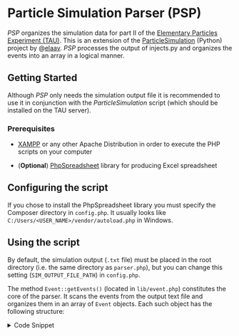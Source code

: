 # Particle Simulation Parser (PSP)

*PSP* organizes the simulation data for part II of the [Elementary Particles Experiment (TAU)](https://m.tau.ac.il/~lab3/PARTICLES/particles.html). This is an extension of the [ParticleSimulation](https://github.com/elaav/ParticleSimulation) (Python) project by @[elaav](https://github.com/elaav). *PSP* processes the output of injects.py and organizes the events into an array in a logical manner.

## Getting Started

Although *PSP* only needs the simulation output file it is recommended to use it in conjunction with the *ParticleSimulation* script (which should be installed on the TAU server).

### Prerequisites

* [XAMPP](https://www.apachefriends.org/index.html) or any other Apache Distribution in order to execute the PHP scripts on your computer

* (**Optional**) [PhpSpreadsheet](https://phpspreadsheet.readthedocs.io/en/latest/#installation) library for producing Excel spreadsheet

## Configuring the script

If you chose to install the PhpSpreadsheet library you must specify the Composer directory in `config.php`. It usually looks like `C:/Users/<USER_NAME>/vendor/autoload.php` in Windows.

## Using the script

By default, the simulation output (`.txt` file) must be placed in the root directory (i.e. the same directory as `parser.php`), but you can change this setting (`SIM_OUTPUT_FILE_PATH`) in `config.php`. 

The method `Event::getEvents()` (located in `lib/event.php`) constitutes the core of the parser. It scans the events from the output text file and organizes them in an array of `Event` objects. Each such object has the following structure:

<details> 
<summary>Code Snippet</summary>
```
Event Object
(
    [injection_momentum] => 8.0 // Value of the initial momentum (in this example 8.0)
    [spectrometer_data] => Array // Stores the spectrometer data (empty if there's no data)
        (
            [track_data] => Array
                (
                    [1] => Array // The index corresponds to the track number (here it means Track No. 1)
                        (
                            [curvature] => Array
                                (
                                    [value] => -0.130972825E-02
                                    [error] => 0.10885E-09
                                )

                            [tandip] => Array
                                (
                                    [value] => 0.099900089
                                    [error] => 0.22033E-03
                                )

                        )

                    [2] => Array
                        (
                            [curvature] => Array
                                (
                                    [value] => ...
                                    [error] => ...
                                )

                            [tandip] => Array
                                (
                                    [value] => ...
                                    [error] => ...
                                )

                        )
			.
			.
			.
                )

            [vertices_data] => Array
                (
                    [0] => Array
                        (
                            [tracks] => Array // Always contains 2 elements - the two tracks corresponding to this vertex
                                (
                                    [0] => 1
                                    [1] => 2
                                )

                            [data] => Array
                                (
                                    [coordinates] => Array
                                        (
                                            [x] => Array
                                                (
                                                    [value] => 81.17825
                                                    [error] => 24.59993
                                                )

                                            [y] => Array
                                                (
                                                    [value] => -6.81394
                                                    [error] => 4.69129
                                                )

                                            [z] => Array
                                                (
                                                    [value] => 8.87917
                                                    [error] => 1.97983
                                                )

                                        )

                                    [angle] => Array
                                        (
                                            [value] => 0.00072
                                            [error] => 0.09287
                                        )

                                )

                        )
			.
			.
			.
                )

        )

    [cluster_number] => 1 // The number of clusters in the calorimeter
    [cluster_data] => Array // Array with cluster data
        (
            [0] => Array
                (
                    [pulse_height] => 23.0
                    [x] => 133.0
                    [y] => -23.0
                    [z] => 16.0
                )

        )

    [has_charged_products] => Boolean // TRUE if charged particles were produced, FALSE otherwise
    [has_muon_hits] => Boolean // Self-explanatory
    [number_of_tracks] => 3 // Self-explanatory
    [number_of_vertices] => 3 // Self-explanatory
)
```
</details>

We perform the loading and the filtering of events in `parser.php`. In essence, that's the only file you need to work with.

**Important note**: if you prefer `.txt` output over `.xlsx` use `plain_parser.php` instead (no need to install PhpSpreadsheet in this case)

Results are saved to `results/parsed_output(.xlsx/.txt)` by default, but you can modify the path and the file name in `config.php`.
